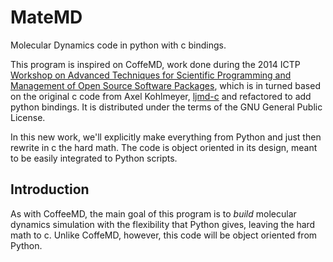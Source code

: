MateMD
======

Molecular Dynamics code in python with c bindings.

This program is inspired on CoffeMD, work done during the 2014 ICTP
[Workshop on Advanced Techniques for Scientific Programming and
Management of Open Source Software
Packages](http://cdsagenda5.ictp.it/full_display.php?ida=a13190),
which is in turned based on the original c code from Axel Kohlmeyer,
[ljmd-c](https://github.com/akohlmey/ljmd-c) and refactored to add
python bindings. It is distributed under the terms of the GNU General
Public License.

In this new work, we'll explicitly make everything from Python and
just then rewrite in c the hard math. The code is object oriented in
its design, meant to be easily integrated to Python scripts.

Introduction
------------

As with CoffeeMD, the main goal of this program is to *build*
molecular dynamics simulation with the flexibility that Python gives,
leaving the hard math to c. Unlike CoffeMD, however, this code will be
object oriented from Python.